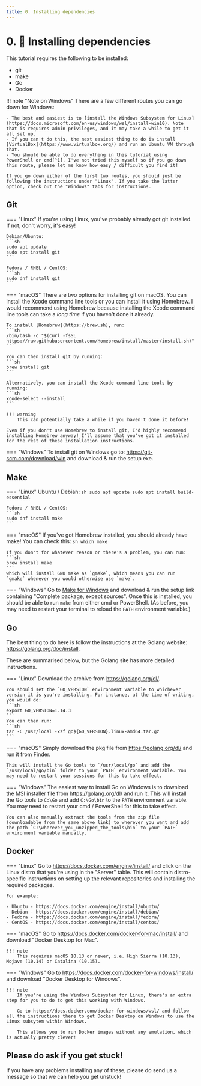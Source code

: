 ```yaml
---
title: 0. Installing dependencies
---
```


# 0. :construction: Installing dependencies

This tutorial requires the following to be installed:

- git
- make
- Go
- Docker

!!! note "Note on Windows"
    There are a few different routes you can go down for Windows:

    - The best and easiest is to [install the Windows Subsystem for Linux](https://docs.microsoft.com/en-us/windows/wsl/install-win10). Note that is requires admin privileges, and it may take a while to get it all set up.
    - If you can't do this, the next easiest thing to do is install [VirtualBox](https://www.virtualbox.org/) and run an Ubuntu VM through that.
    - You should be able to do everything in this tutorial using PowerShell or cmd[^1]. I've not tried this myself so if you go down this route, please let me know how easy / difficult you find it!

    If you go down either of the first two routes, you should just be following the instructions under "Linux". If you take the latter option, check out the "Windows" tabs for instructions.

[^1]: Don't use cmd though please, every time you open a cmd prompt, you make a Microsoft engineer cry :cry:

## Git

=== "Linux"
    If you're using Linux, you've probably already got git installed. If not, don't worry, it's easy!

    Debian/Ubuntu:
    ```sh
    sudo apt update
    sudo apt install git
    ```

    Fedora / RHEL / CentOS:
    ```sh
    sudo dnf install git
    ```

=== "macOS"
    There are two options for installing git on macOS. You can install the Xcode command line tools or you can install it using Homebrew. I would recommend using Homebrew because installing the Xcode command line tools can take a *long time* if you haven't done it already.

    To install [Homebrew](https://brew.sh), run:
    ```sh
    /bin/bash -c "$(curl -fsSL https://raw.githubusercontent.com/Homebrew/install/master/install.sh)"
    ```

    You can then install git by running:
    ```sh
    brew install git
    ```

    Alternatively, you can install the Xcode command line tools by running:
    ```sh
    xcode-select --install
    ```

    !!! warning
        This can potentially take a while if you haven't done it before!

    Even if you don't use Homebrew to install git, I'd highly recommend installing Homebrew anyway! I'll assume that you've got it installed for the rest of these installation instructions.

=== "Windows"
    To install git on Windows go to: https://git-scm.com/download/win and download & run the setup exe.

## Make

=== "Linux"
    Ubuntu / Debian:
    ```sh
    sudo apt update
    sudo apt install build-essential
    ```

    Fedora / RHEL / CentOS:
    ```sh
    sudo dnf install make
    ```

=== "macOS"
    If you've got Homebrew installed, you should already have make! You can check this:
    ```sh
    which make
    ```

    If you don't for whatever reason or there's a problem, you can run:
    ```sh
    brew install make
    ```
    which will install GNU make as `gmake`, which means you can run `gmake` whenever you would otherwise use `make`.

=== "Windows"
    Go to [Make for Windows](http://gnuwin32.sourceforge.net/packages/make.htm) and download & run the setup link containing "Complete package, except sources". Once this is installed, you should be able to run `make` from either cmd or PowerShell. (As before, you may need to restart your terminal to reload the `PATH` environment variable.)

## Go

The best thing to do here is follow the instructions at the Golang website: https://golang.org/doc/install.

These are summarised below, but the Golang site has more detailed instructions.

=== "Linux"
    Download the archive from https://golang.org/dl/.
    
    You should set the `GO_VERSION` environment variable to whichever version it is you're installing. For instance, at the time of writing, you would do:
    ```sh
    export GO_VERSION=1.14.3
    ```
    You can then run:
    ```sh
    tar -C /usr/local -xzf go${GO_VERSION}.linux-amd64.tar.gz
    ```

=== "macOS"
    Simply download the pkg file from https://golang.org/dl/ and run it from Finder.

    This will install the Go tools to `/usr/local/go` and add the `/usr/local/go/bin` folder to your `PATH` environment variable. You may need to restart your sessions for this to take effect.

=== "Windows"
    The easiest way to install Go on Windows is to download the MSI installer file from https://golang.org/dl/ and run it. This will install the Go tools to `C:\Go` and add `C:\Go\bin` to the `PATH` environment variable. You may need to restart your cmd / PowerShell for this to take effect.

    You can also manually extract the tools from the zip file (downloadable from the same above link) to wherever you want and add the path `C:\wherever_you_unzipped_the_tools\bin` to your `PATH` environment variable manually.

## Docker

=== "Linux"
    Go to https://docs.docker.com/engine/install/ and click on the Linux distro that you're using in the "Server" table. This will contain distro-specific instructions on setting up the relevant repositories and installing the required packages.
    
    For example:

    - Ubuntu - https://docs.docker.com/engine/install/ubuntu/
    - Debian - https://docs.docker.com/engine/install/debian/
    - Fedora - https://docs.docker.com/engine/install/fedora/
    - CentOS - https://docs.docker.com/engine/install/centos/

=== "macOS"
    Go to https://docs.docker.com/docker-for-mac/install/ and download "Docker Desktop for Mac".

    !!! note
        This requires macOS 10.13 or newer, i.e. High Sierra (10.13), Mojave (10.14) or Catalina (10.15).

=== "Windows"
    Go to https://docs.docker.com/docker-for-windows/install/ and download "Docker Desktop for Windows".

    !!! note
        If you're using the Windows Subsystem for Linux, there's an extra step for you to do to get this working with Windows.

        Go to https://docs.docker.com/docker-for-windows/wsl/ and follow all the instructions there to get Docker Desktop on Windows to use the Linux subsytem within Windows.

        This allows you to run Docker images without any emulation, which is actually pretty clever!

## Please do ask if you get stuck!

If you have any problems installing any of these, please do send us a message so that we can help you get unstuck!
